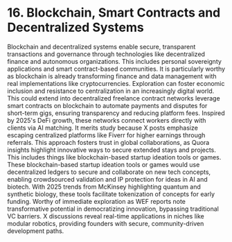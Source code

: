 # 16. Blockchain, Smart Contracts and Decentralized Systems  

Blockchain and decentralized systems enable secure, transparent transactions and governance through technologies like decentralized finance and autonomous organizations. This includes personal sovereignty applications and smart contract-based communities. It is particularly worthy as blockchain is already transforming finance and data management with real implementations like cryptocurrencies. Exploration can foster economic inclusion and resistance to centralization in an increasingly digital world. This could extend into decentralized freelance contract networks leverage smart contracts on blockchain to automate payments and disputes for short-term gigs, ensuring transparency and reducing platform fees. Inspired by 2025's DeFi growth, these networks connect workers directly with clients via AI matching. It merits study because X posts emphasize escaping centralized platforms like Fiverr for higher earnings through referrals. This approach fosters trust in global collaborations, as Quora insights highlight innovative ways to secure extended stays and projects. This includes things like blockchain-based startup ideation tools or games. These blockchain-based startup ideation tools or games would use decentralized ledgers to secure and collaborate on new tech concepts, enabling crowdsourced validation and IP protection for ideas in AI and biotech. With 2025 trends from McKinsey highlighting quantum and synthetic biology, these tools facilitate tokenization of concepts for early funding. Worthy of immediate exploration as WEF reports note transformative potential in democratizing innovation, bypassing traditional VC barriers. X discussions reveal real-time applications in niches like modular robotics, providing founders with secure, community-driven development paths.

